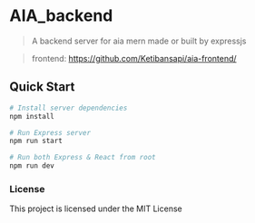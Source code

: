 # AIA_backend

> A backend server for aia mern made or built by expressjs

> frontend: https://github.com/Ketibansapi/aia-frontend/


## Quick Start


```bash
# Install server dependencies
npm install

# Run Express server
npm run start

# Run both Express & React from root
npm run dev

```

### License

This project is licensed under the MIT License
